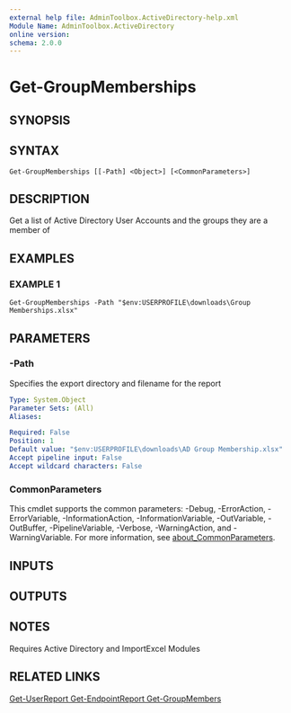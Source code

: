 ```yaml
---
external help file: AdminToolbox.ActiveDirectory-help.xml
Module Name: AdminToolbox.ActiveDirectory
online version:
schema: 2.0.0
---
```


# Get-GroupMemberships

## SYNOPSIS

## SYNTAX

```
Get-GroupMemberships [[-Path] <Object>] [<CommonParameters>]
```

## DESCRIPTION
Get a list of Active Directory User Accounts and the groups they are a member of

## EXAMPLES

### EXAMPLE 1
```
Get-GroupMemberships -Path "$env:USERPROFILE\downloads\Group Memberships.xlsx"
```

## PARAMETERS

### -Path
Specifies the export directory and filename for the report

```yaml
Type: System.Object
Parameter Sets: (All)
Aliases:

Required: False
Position: 1
Default value: "$env:USERPROFILE\downloads\AD Group Membership.xlsx"
Accept pipeline input: False
Accept wildcard characters: False
```

### CommonParameters
This cmdlet supports the common parameters: -Debug, -ErrorAction, -ErrorVariable, -InformationAction, -InformationVariable, -OutVariable, -OutBuffer, -PipelineVariable, -Verbose, -WarningAction, and -WarningVariable. For more information, see [about_CommonParameters](http://go.microsoft.com/fwlink/?LinkID=113216).

## INPUTS

## OUTPUTS

## NOTES
Requires Active Directory and ImportExcel Modules

## RELATED LINKS

[Get-UserReport
Get-EndpointReport
Get-GroupMembers]()

